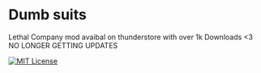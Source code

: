
# Dumb suits
Lethal Company mod avaibal on thunderstore with over 1k Downloads <3 
NO LONGER GETTING UPDATES


[![MIT License](https://img.shields.io/badge/License-MIT-green.svg)](https://choosealicense.com/licenses/mit/)
